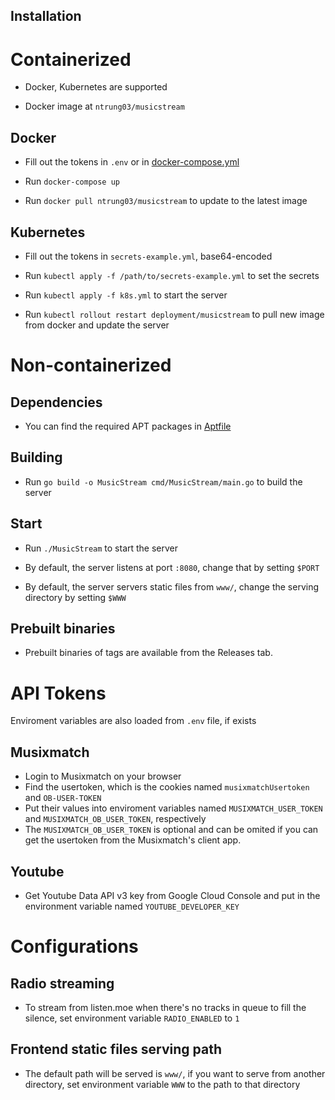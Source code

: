 Installation
---
# Containerized

- Docker, Kubernetes are supported

- Docker image at `ntrung03/musicstream`

## Docker

- Fill out the tokens in `.env` or in [docker-compose.yml](./docker-compose.yml)

- Run `docker-compose up`

- Run `docker pull ntrung03/musicstream` to update to the latest image

## Kubernetes

- Fill out the tokens in `secrets-example.yml`, base64-encoded

- Run `kubectl apply -f /path/to/secrets-example.yml` to set the secrets

- Run `kubectl apply -f k8s.yml` to start the server

- Run `kubectl rollout restart deployment/musicstream` to pull new image from docker and update the server

# Non-containerized

## Dependencies

- You can find the required APT packages in [Aptfile](./Aptfile)

## Building

- Run `go build -o MusicStream cmd/MusicStream/main.go` to build the server

## Start

- Run `./MusicStream` to start the server

- By default, the server listens at port `:8080`, change that by setting `$PORT`

- By default, the server servers static files from `www/`, change the serving directory by setting `$WWW`
## Prebuilt binaries

- Prebuilt binaries of tags are available from the Releases tab.

# API Tokens

Enviroment variables are also loaded from `.env` file, if exists

## Musixmatch

- Login to Musixmatch on your browser
- Find the usertoken, which is the cookies named `musixmatchUsertoken` and `OB-USER-TOKEN`
- Put their values into enviroment variables named `MUSIXMATCH_USER_TOKEN` and `MUSIXMATCH_OB_USER_TOKEN`, respectively
- The `MUSIXMATCH_OB_USER_TOKEN` is optional and can be omited if you can get the usertoken from the Musixmatch's client app.

## Youtube
- Get Youtube Data API v3 key from Google Cloud Console and put in the environment variable named `YOUTUBE_DEVELOPER_KEY`

# Configurations

## Radio streaming
- To stream from listen.moe when there's no tracks in queue to fill the silence, set environment variable `RADIO_ENABLED` to `1`

## Frontend static files serving path
- The default path will be served is `www/`, if you want to serve from another directory, set environment variable `WWW` to the path to that directory